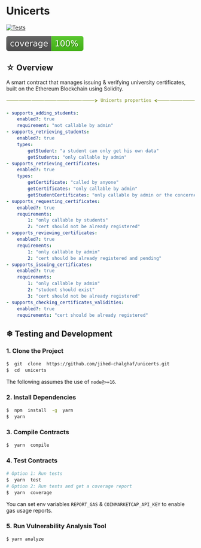 
# Unicerts

[![Tests](https://github.com/jihed-chalghaf/unicerts/workflows/tests/badge.svg)](https://github.com/jihed-chalghaf/unicerts/actions)

![Coverage](./coverage/badges.svg)

## ☆ Overview

A smart contract that manages issuing & verifying university certificates, built on the Ethereum Blockchain using Solidity.

```yaml
⸻⸻⸻⸻⸻⸻⸻⮞ Unicerts properties ⮜⸻⸻⸻⸻⸻⸻⸻

- supports_adding_students:
    enabled?: true
    requirement: "not callable by admin"
- supports_retrieving_students:
    enabled?: true
    types:
        getStudent: "a student can only get his own data"
        getStudents: "only callable by admin"
- supports_retrieving_certificates:
    enabled?: true
    types:
        getCertificate: "called by anyone"
        getCertificates: "only callable by admin"
        getStudentCertificates: "only callable by admin or the concerned student"
- supports_requesting_certificates:
    enabled?: true
    requirements:
        1: "only callable by students"
        2: "cert should not be already registered"
- supports_reviewing_certificates:
    enabled?: true
    requirements:
        1: "only callable by admin"
        2: "cert should be already registered and pending"
- supports_issuing_certificates:
    enabled?: true
    requirements:
        1: "only callable by admin"
        2: "student should exist"
        3: "cert should not be already registered"
- supports_checking_certificates_validities:
    enabled?: true
    requirements: "cert should be already registered"
```

## ❄ Testing and Development

### 1. Clone the Project
```bash
$  git  clone  https://github.com/jihed-chalghaf/unicerts.git
$  cd  unicerts
```

The following assumes the use of `node@>=16`.

### 2. Install Dependencies

```bash
$  npm  install  -g  yarn
$  yarn
```

### 3. Compile Contracts

```bash
$  yarn  compile
```

### 4. Test Contracts

```bash
# Option 1: Run tests
$  yarn  test
# Option 2: Run tests and get a coverage report
$  yarn  coverage
```
You can set env variables `REPORT_GAS` & `COINMARKETCAP_API_KEY` to enable gas usage reports.

### 5. Run Vulnerability Analysis Tool

```bash
$ yarn analyze
```
